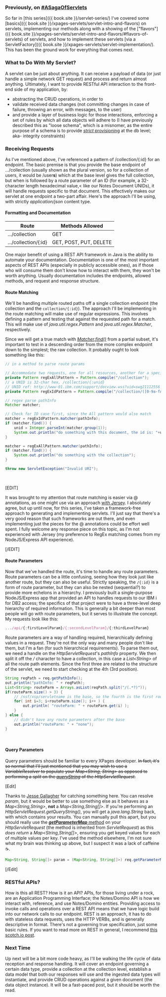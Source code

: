 ### Previously, on [#ASagaOfServlets](http://twitter.com/search?q=%23ASagaOfServlets)
So far in [this series]({{ book.site }}/servlet-series/) I've covered some [basics]({{ book.site }}/xpages-servlets/servlet-intro-and-flavors) on servlets, implementing our methods along with a showing of the ["flavors"]({{ book.site }}/xpages-servlets/servlet-intro-and-flavors/#flavors-of-servlets) of servlets, and how to implement these servlets [via a ServletFactory]({{ book.site }}/xpages-servlets/servlet-implementation/). This has been the ground work for everything that comes next.

### What to Do With My Servlet?
A servlet can be just about anything. It can receive a payload of data (or just handle a simple network GET request) and process and return almost anything. Ultimately, I want to provide RESTful API interaction to the front-end side of my application, by:

* abstracting the CRUD operations, in order to
* validate received data changes (not committing changes in case of failure, throwing an error, with messages, to the user)
* and provide a layer of business logic for those interactions, enforcing a set of rules by which all data objects will adhere to (I have previously described this as "loose schema", which is a misnomer, as the entire purpose of a schema is to provide [_strict_ provisioning](http://en.wikipedia.org/wiki/Database_schema) at the db level; aka- integrity constraints)

### Receiving Requests
As I've mentioned above, I've referenced a pattern of /collection/{:id} for an endpoint. The basic premise is that you provide the base endpoint of .../collection (usually shown as the plural version, so for a collection of users, it would be /user**s**) which at the base level gives the full collection, but when is followed by a route parameter of an ID (for example, a 32-character length hexadecimal value,< like our Notes Document UNIDs), it will handle requests specific to that document. This effectively makes our servlet at one endpoint a two-part affair. Here's the approach I'll be using, with strictly _application/json_ content type.

#### Formatting and Documentation

| Route                   | Methods Allowed        |
|-------------------------|------------------------|
| .../collection          | GET                    |
| .../collection/{:id}    | GET, POST, PUT, DELETE |

One major benefit of using a REST API framework in Java is the ability to automate your documentation. Documentation is one of the most important aspects of REST APIs (especially in publicly accessible ones), as if those who will consume them don't know how to interact with them, they won't be worth anything. Usually documentation includes the endpoints, allowed methods, and request and response structure.


#### Route Matching
We'll be handling multiple routed paths off a single collection endpoint (the collection and the `collection/{:id}`). The approach I'll be implementing in the route matching will make use of regular expressions. This involves defining a pattern and testing that against the requested path for a match. This will make use of _java.util.regex.Pattern_ and _java.util.regex.Matcher_, respectively.

Since we will get a true match with _[Matcher.find()][1]_ from a partial subset, it's important to test in a descending order from the more complex endpoint down to the simplest; the raw collection. It probably ought to look something like this:

```java
// in a method to parse route params

// Accommodate two requests, one for all resources, another for a specific resource
private Pattern regExAllPattern = Pattern.compile("/collection");
// a UNID is 32-char hex, /collection/{:unid}
// UNID ref: http://www-01.ibm.com/support/docview.wss?uid=swg21112556
private Pattern regExIdPattern = Pattern.compile("/collection/([0-9a-fA-F]{32})");

// regex parse pathInfo
Matcher matcher;

// Check for ID case first, since the All pattern would also match
matcher = regExIdPattern.matcher(pathInfo);
if (matcher.find()) {
	unid = Integer.parseInt(matcher.group(1));
	System.out.println("do something with this document, the id is: "+unid);
}

matcher = regExAllPattern.matcher(pathInfo);
if (matcher.find()) {
	System.out.println("do something with the collection");
}

throw new ServletException("Invalid URI");
```
<br />

[EDIT]

It was brought to my attention that route matching is easier via @ annotations, as one might use via an approach [with Jersey](//jersey.java.net/). I absolutely agree, but up until now, for this series, I've taken a framework-free approach to generating and implementing servlets. I'll just say that there's a very good reason that such frameworks are out there, and even implementing just the pieces for the @ annotations could be effort well spent. I fully welcome any response piece on this topic, as I'm not experienced with Jersey (my preference to RegEx matching comes from my NodeJS/Express API experience).

[/EDIT]

#### Route Parameters
Now that we've handled the route, it's time to handle any route parameters. Route parameters can be a little confusing, seeing how they look just like another route, but they can also be useful. Strictly speaking, the `/{:id}` is a form of route parameter, but they can also be nested (sequential?) to provide more echelons in a hierarchy. I previously built a single-purpose NodeJS/Express app that provided an API to handles requests to our IBM i for DB2 access; the specifics of that project were to have a three-level deep hierarchy of required information. This is generally a bit deeper than most people will go with route parameters, but it serves to illustrate the concept. My requests look like this:

```javascript
.../api/{:firstLevelParam}/{:secondLevelParam}/{:thirdLevelParam}
```

Route parameters are a way of handling required, hierarchically defining values in a request. They're not the only way and many people don't like them, but I'm a fan (for such hierarchical requirements). To parse them out, we need a handle on the _HttpServletRequest_'s _pathInfo_ property. We then split it off the _/_ character to have a collection, in this case a _List&lt;String&gt;_ of all the route path elements. Since the first three are related to the structure of the servlet, we need to start checking at the 4th (3rd position).

```java
String reqPath = req.getPathInfo();
out.println("pathInfo: " + reqPath);
List<String> routeParm = Arrays.asList(reqPath.split("/(.*?)"));
if(routeParm.size() > 3) {
	// /nsf/xsp/servletname is the base, so the fourth is the first routeParm
	for( int i=3; i<routeParm.size(); i++ ) {
		out.println( "routeParm: " + routeParm.get(i) );
	}
} else {
	// didn't have any route parameters after the base
	out.println("routeParm: " + "none");
}
```
<br />

#### Query Parameters
Query parameters should be familiar to every XPages developer. <s>In fact, it's so normal that I'll just mentioned that you may wish to use a _VariableResolver_ to populate your _Map&lt;String, String&gt;_ as opposed to performing a _split_ on the [_queryString_][2] of the *HttpServletRequest*.</s>

[Edit]

Thanks to [Jesse Gallagher](//twitter.com/Gidgerby) for catching something here. You can resolve _param_, but it would be better to use something else as it behaves as a _Map&lt;String,String&gt;_, **not** a _Map&lt;String,String[]&gt;_. If you're performing an _HttpServletRequest.getQueryString()_,  you will get a _java.lang.String_ back, with which contains your results. You can manually pull this apart, but you should really use the [**_getParameterMap_** method](//docs.oracle.com/javaee/6/api/javax/servlet/ServletRequest.html#getParameterMap()) on your _HttpServletRequest_ (the method is inherited from _ServletRequest_) as this _does return_ a _Map&lt;String,String[]&gt;_, ensuring you get keyed values for each of multiple values per key. I've used the method elsewhere, I'm not sure what my brain was thinking up above, but I suspect it was a lack of caffeine :coffee:.

```java
Map<String, String[]> param = (Map<String, String[]>) req.getParameterMap();
```

[/Edit]

### RESTful APIs?
How is this all REST? How is it an API? APIs, for those living under a rock, are an Application Programming Interface; the Notes/Domino API is how we interact with, reference, and use Notes/Domino entities. Providing access to invoke calls and operations over a REST API means that we have logic build into our network calls to our endpoint. REST is an approach, it has to do with stateless data requests, uses the HTTP VERBs, and is generally descriptive in format. There's not a governing true specification, just some basic rules. If you want to read more on REST in general, I recommend [this scotch.io post](//scotch.io/bar-talk/designing-a-restful-web-api).

### Next Time
Up next will be a bit more code heavy, as I'll be walking the life cycle of data reception and response handling. It will cover an endpoint governing a certain data type, provide a collection at the collection level, establish a data model that both our responses will use and the ingested data types will instantiate, and provide CRUD operations against a given document (the data object instance). It will be a fast-paced post, but it should be worth the read.

[1]: http://docs.oracle.com/javase/6/docs/api/java/util/regex/Matcher.html#find()
[2]: http://docs.oracle.com/javaee/6/api/javax/servlet/http/HttpServletRequest.html#getQueryString()
